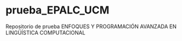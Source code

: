 # prueba_EPALC_UCM
Repositorio de prueba ENFOQUES Y PROGRAMACIÓN AVANZADA EN LINGÜÍSTICA COMPUTACIONAL
